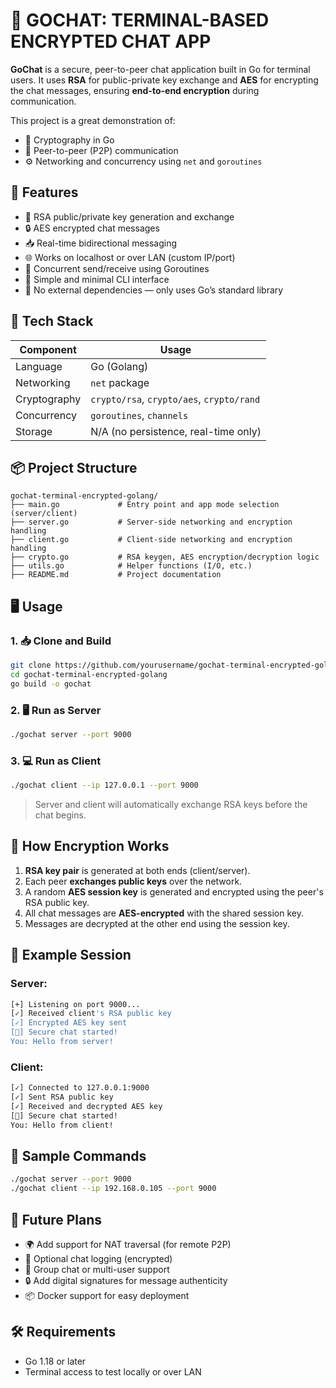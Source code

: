 # 💬 GOCHAT: TERMINAL-BASED ENCRYPTED CHAT APP

**GoChat** is a secure, peer-to-peer chat application built in Go for terminal users. It uses **RSA** for public-private key exchange and **AES** for encrypting the chat messages, ensuring **end-to-end encryption** during communication.

This project is a great demonstration of:
- 🔐 Cryptography in Go
- 📡 Peer-to-peer (P2P) communication
- ⚙️ Networking and concurrency using `net` and `goroutines`



## 🚀 Features

- 🔑 RSA public/private key generation and exchange
- 🔒 AES encrypted chat messages
- 📥 Real-time bidirectional messaging
- 🌐 Works on localhost or over LAN (custom IP/port)
- 🧵 Concurrent send/receive using Goroutines
- 🧪 Simple and minimal CLI interface
- 🔧 No external dependencies — only uses Go’s standard library



## 🧱 Tech Stack

| Component        | Usage                                   |
|------------------|------------------------------------------|
| Language         | Go (Golang)                             |
| Networking       | `net` package                           |
| Cryptography     | `crypto/rsa`, `crypto/aes`, `crypto/rand` |
| Concurrency      | `goroutines`, `channels`                |
| Storage          | N/A (no persistence, real-time only)    |



## 📦 Project Structure

```
gochat-terminal-encrypted-golang/
├── main.go             # Entry point and app mode selection (server/client)
├── server.go           # Server-side networking and encryption handling
├── client.go           # Client-side networking and encryption handling
├── crypto.go           # RSA keygen, AES encryption/decryption logic
├── utils.go            # Helper functions (I/O, etc.)
├── README.md           # Project documentation
```



## 🖥️ Usage

### 1. 📥 Clone and Build

```bash
git clone https://github.com/yourusername/gochat-terminal-encrypted-golang.git
cd gochat-terminal-encrypted-golang
go build -o gochat
```

### 2. 🖥️ Run as Server

```bash
./gochat server --port 9000
```

### 3. 💻 Run as Client

```bash
./gochat client --ip 127.0.0.1 --port 9000
```

> Server and client will automatically exchange RSA keys before the chat begins.



## 🔐 How Encryption Works

1. **RSA key pair** is generated at both ends (client/server).
2. Each peer **exchanges public keys** over the network.
3. A random **AES session key** is generated and encrypted using the peer's RSA public key.
4. All chat messages are **AES-encrypted** with the shared session key.
5. Messages are decrypted at the other end using the session key.



## 💬 Example Session

### Server:

```bash
[+] Listening on port 9000...
[✓] Received client's RSA public key
[✓] Encrypted AES key sent
[🔐] Secure chat started!
You: Hello from server!
```

### Client:

```bash
[✓] Connected to 127.0.0.1:9000
[✓] Sent RSA public key
[✓] Received and decrypted AES key
[🔐] Secure chat started!
You: Hello from client!
```


## 🧪 Sample Commands

```bash
./gochat server --port 9000
./gochat client --ip 192.168.0.105 --port 9000
```



## 📌 Future Plans

- 🌍 Add support for NAT traversal (for remote P2P)
- 💾 Optional chat logging (encrypted)
- 👥 Group chat or multi-user support
- 🔒 Add digital signatures for message authenticity
- 📦 Docker support for easy deployment



## 🛠️ Requirements

- Go 1.18 or later  
- Terminal access to test locally or over LAN
